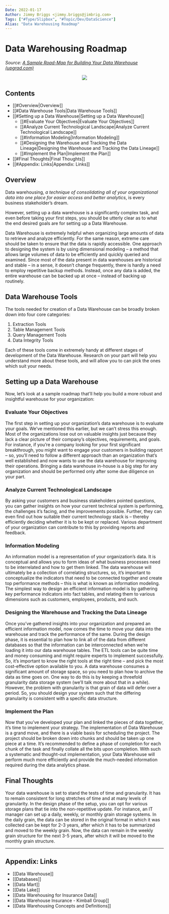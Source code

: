 ```yaml
---
Date: 2022-01-17
Author: Jimmy Briggs <jimmy.briggs@jimbrig.com>
Tags: ["#Type/Slipbox", "#Topic/Dev/DataScience"]
Alias: "Data Warehousing Roadmap"
---
```


# Data Warehousing Roadmap

*Source: [A Sample Road-Map for Building Your Data Warehouse (upgrad.com)](https://www.upgrad.com/blog/a-sample-road-map-for-building-your-data-warehouse/)*


<center><img src="https://i.imgur.com/NHmG2T7.png"/></center>

## Contents

- [[#Overview|Overview]]
- [[#Data Warehouse Tools|Data Warehouse Tools]]
- [[#Setting up a Data Warehouse|Setting up a Data Warehouse]]
	- [[#Evaluate Your Objectives|Evaluate Your Objectives]]
	- [[#Analyze Current Technological Landscape|Analyze Current Technological Landscape]]
	- [[#Information Modeling|Information Modeling]]
	- [[#Designing the Warehouse and Tracking the Data Lineage|Designing the Warehouse and Tracking the Data Lineage]]
	- [[#Implement the Plan|Implement the Plan]]
- [[#Final Thoughts|Final Thoughts]]
- [[#Appendix: Links|Appendix: Links]]


## Overview

Data warehousing, *a technique of consolidating all of your organizational data into one place for easier access and better analytics*, is every business stakeholder’s dream. 

However, setting up a data warehouse is a significantly complex task, and even before taking your first steps, you should be utterly clear as to what the end desired goals are for setting up a Data Warehouse.

Data Warehouse is extremely helpful when organizing large amounts of data to retrieve and analyze efficiently. For the same reason, extreme care should be taken to ensure that the data is rapidly accessible. One approach to designing the system is by using dimensional modeling – a method that allows large volumes of data to be efficiently and quickly queried and examined. Since most of the data present in data warehouses are historical and stable – in a sense, it doesn’t change frequently, there is hardly a need to employ repetitive backup methods. Instead, once any data is added, the entire warehouse can be backed up at once – instead of backing up routinely.

## Data Warehouse Tools

The tools needed for creation of a Data Warehouse can be broadly broken down into four core categories:

1. Extraction Tools
2. Table Management Tools
3. Query Management Tools
4. Data Integrity Tools

Each of these tools come in extremely handy at different stages of development of the Data Warehouse. Research on your part will help you understand more about these tools, and will allow you to can pick the ones which suit your needs.

## Setting up a Data Warehouse

Now, let’s look at a sample roadmap that’ll help you build a more robust and insightful warehouse for your organization:

### Evaluate Your Objectives

The first step in setting up your organization’s data warehouse is to evaluate your goals. We’ve mentioned this earlier, but we can’t stress this enough. Most of the organizations lose out on valuable insights just because they lack a clear picture of their company’s objectives, requirements, and goals. For instance, if you’re a company looking for your first significant breakthrough, you might want to engage your customers in building rapport – so, you’ll need to follow a different approach than an organization that’s well established and now wants to use the data warehouse for improving their operations. Bringing a data warehouse in-house is a big step for any organization and should be performed only after some due diligence on your part.

### Analyze Current Technological Landscape

By asking your customers and business stakeholders pointed questions, you can gather insights on how your current technical system is performing, the challenges it’s facing, and the improvements possible. Further, they can even find out how suitable their current technology stack is – thereby efficiently deciding whether it is to be kept or replaced. Various department of your organization can contribute to this by providing reports and feedback.

### Information Modeling

An information model is a representation of your organization’s data. It is conceptual and allows you to form ideas of what business processes need to be interrelated and how to get them linked. The data warehouse will ultimately be a collection of correlating structures, so, it’s important to conceptualize the indicators that need to be connected together and create top performance methods – this is what is known as information modeling. The simplest way to design an efficient information model is by gathering key performance indicators into fact tables, and relating them to various dimensions such as customers, employees, products, and such.

### Designing the Warehouse and Tracking the Data Lineage

Once you’ve gathered insights into your organization and prepared an efficient information model, now comes the time to move your data into the warehouse and track the performance of the same. During the design phase, it is essential to plan how to link all of the data from different databases so that the information can be interconnected when we’re loading it into our data warehouse tables. The ETL tools can be quite time and money consuming and might require experts to implement successfully. So, it’s important to know the right tools at the right time – and pick the most cost-effective option available to you. A data warehouse consumes a significant amount of storage space, so you need to plan how to archive the data as time goes on. One way to do this is by keeping a threefold granularity data storage system (we’ll talk more about that in a while). However, the problem with granularity is that grain of data will defer over a period. So, you should design your system such that the differing granularity is consistent with a specific data structure.

### Implement the Plan

Now that you’ve developed your plan and linked the pieces of data together, it’s time to implement your strategy. The implementation of Data Warehouse is a grand move, and there is a viable basis for scheduling the project. The project should be broken down into chunks and should be taken up one piece at a time. It’s recommended to define a phase of completion for each chunk of the task and finally collate all the bits upon completion. With such a systematic and thought-out implementation, your Data Warehouse will perform much more efficiently and provide the much-needed information required during the data analytics phase.

## Final Thoughts

Your data warehouse is set to stand the tests of time and granularity. It has to remain consistent for long stretches of time and at many levels of granularity. In the design phase of the setup, you can opt for various storage plans that tie into the non-repetitive update. For instance, an IT manager can set up a daily, weekly, or monthly grain storage systems. In the daily grain, the data can be stored in the original format in which it was collected can be kept for 2-3 years, after which it has to be summarized and moved to the weekly grain. Now, the data can remain in the weekly grain structure for the next 3-5 years, after which it will be moved to the monthly grain structure.

***

## Appendix: Links

- [[Data Warehouse]]
- [[Databases]]
- [[Data Mart]]
- [[Data Lake]]
- [[Data Warehousing for Insurance Data]]
- [[Data Warehouse Insurance - Kimball Group]]
- [[Data Warehousing Concepts and Definitions]]